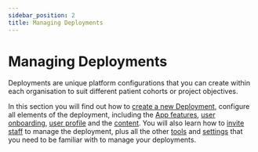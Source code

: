 ```yaml
---
sidebar_position: 2
title: Managing Deployments 
---
```

# Managing Deployments

Deployments are unique platform configurations that you can create within each organisation to suit different patient cohorts or project objectives.

In this section you will find out how to [create a new Deployment](./general-settings/creating-a-new-deployment.md), configure all elements of the deployment, including the [App features](./general-settings/app-features.md), [user onboarding](./configuring-the-user-onboarding/onboarding-setup.md), [user profile](./configuring-the-user-profile/user-profile-details.md) and the [content](./configuring-the-content/index.md). You will also learn how to [invite staff](./tools-and-navigation/inviting-deployment-admins.md) to manage the deployment, plus all the other [tools](./tools-and-navigation/index.md) and [settings](./general-settings/index.md) that you need to be familiar with to manage your deployments.

